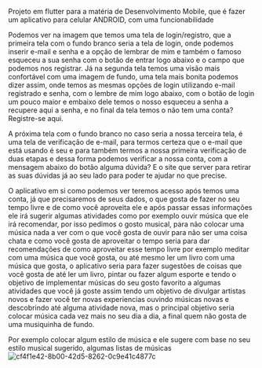 Projeto em flutter para a matéria de Desenvolvimento Mobile, que é fazer um aplicativo para celular ANDROID, com uma funcionabilidade

Podemos ver na imagem que temos uma tela de login/registro, que a primeira tela com o fundo branco seria a tela de login, onde podemos inserir e-mail e senha e a opção de lembrar de mim e também o famoso esqueceu a sua senha com o botão de entrar logo abaixo e o campo que podemos nos registrar. Já na segunda tela temos uma visão mais confortável com uma imagem de fundo, uma tela mais bonita podemos dizer assim, onde temos as mesmas opções de login utilizando e-mail registrado e senha, com o lembre de mim logo abaixo, com o botão de login um pouco maior e embaixo dele temos o nosso esqueceu a senha a recupere aqui a senha, e no final da tela temos o não tem uma conta? Registre-se aqui.

A próxima tela com o fundo branco no caso seria a nossa terceira tela, é uma tela de verificação de e-mail, para termos certeza que o e-mail que está usando é seu e para também termos a nossa primeira verificação de duas etapas e dessa forma podemos verificar a nossa conta, com a mensagem abaixo do botão alguma dúvida? E o site que server para retirar as suas dúvidas já ao seu lado para poder te ajudar no que precise.

O aplicativo em si como podemos ver teremos acesso após temos uma conta, já que precisaremos de seus dados, o que gosta de fazer no seu tempo livre e de como você aproveita ele e após passar essas informações ele irá sugerir algumas atividades como por exemplo ouvir música que ele irá recomendar, por isso pedimos o gosto musical, para não colocar uma música nada a ver com o que você gosta de ouvir para não ser uma coisa chata e como você gosta de aproveitar o tempo seria para dar recomendações de como aproveitar esse tempo livre por exemplo meditar com uma música que você gosta, ou até mesmo ler um livro com uma música que gosta, o aplicativo seria para fazer sugestões de coisas que você gosta de até ler um livro, pintar ou fazer algum esporte e tendo o objetivo de implementar músicas do seu gosto favorito a algumas atividades que você já goste assim tendo um objetivo de divulgar artistas novos e fazer você ter novas experiencias ouvindo músicas novas e descobrindo até alguma atividade nova, mas o principal objetivo seria colocar música cada vez mais no seu dia a dia, a final quem não gosta de uma musiquinha de fundo.

Por exemplo colocar algum estilo de música e ele sugere com base no seu estilo musical sugerido, algumas listas de músicas
![cf4f1e42-8b00-42d5-8262-0c9e41c4877c](https://github.com/schneiderjaoo/flutter_application_2/assets/126828193/23d42096-314d-468c-896d-4796ae06ab58)
